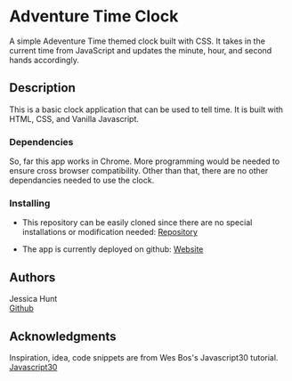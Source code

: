# Adventure Time Clock

A simple Adeventure Time themed clock built with CSS. It takes in the current time from JavaScript and updates the minute, hour, and second hands accordingly.

## Description

This is a basic clock application that can be used to tell time. It is built with HTML, CSS, and Vanilla Javascript.

### Dependencies

So, far this app works in Chrome. More programming would be needed to ensure cross browser compatibility. Other than that, there are no other dependancies needed to use the clock.

### Installing

* This repository can be easily cloned since there are no special installations or modification needed: 
[Repository](https://github.com/jhunt1989/standardClock)

* The app is currently deployed on github: 
[Website](https://jhunt1989.github.io/standardClock/)


## Authors

Jessica Hunt  
[Github](https://github.com/jhunt1989)

## Acknowledgments

Inspiration, idea, code snippets are from Wes Bos's Javascript30 tutorial.
[Javascript30](https://javascript30.com/)